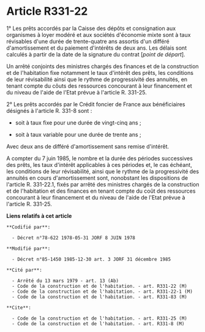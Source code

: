 # Article R331-22

1° Les prêts accordés par la Caisse des dépôts et consignation aux organismes à loyer modéré et aux sociétés d'économie mixte
sont à taux révisables d'une durée de trente-quatre ans assortis d'un différé d'amortissement et du paiement d'intérêts de
deux ans. Les délais sont calculés à partir de la date de la signature du contrat [*point de départ*].

Un arrêté conjoints des ministres chargés des finances et de la construction et de l'habitation fixe notamment le taux
d'intérêt des prêts, les conditions de leur révisabilité ainsi que le rythme de progressivité des annuités, en tenant compte
du côuts des ressources concourant à leur financement et du niveau de l'aide de l'Etat prévue à l'article R. 331-25.

2° Les prêts accordés par le Crédit foncier de France aux bénéficiaires désignés à l'article R. 331-8 sont :

- soit à taux fixe pour une durée de vingt-cinq ans ;

- soit à taux variable pour une durée de trente ans ;

Avec deux ans de différé d'amortissement sans remise d'intérêt.

A compter du 7 juin 1985, le nombre et la durée des périodes successives des prêts, les taux d'intérêt applicables à ces
périodes et, le cas échéant, les conditions de leur révisabilité, ainsi que le rythme de la progressivité des annuités en
cours d'amortissement sont, nonobstant les dispositions de l'article R. 331-22.1, fixés par arrêté des ministres chargés de
la construction et de l'habitation et des finances en tenant compte du coût des ressources concourant à leur financement et
du niveau de l'aide de l'Etat prévue à l'article R. 331-25.

**Liens relatifs à cet article**

	**Codifié par**:

	  - Décret n°78-622 1978-05-31 JORF 8 JUIN 1978

	**Modifié par**:

	  - Décret n°85-1450 1985-12-30 art. 3 JORF 31 décembre 1985

	**Cité par**:

	  - Arrêté du 13 mars 1979 - art. 13 (Ab)
	  - Code de la construction et de l'habitation. - art. R331-22 (M)
	  - Code de la construction et de l'habitation. - art. R331-22-1 (M)
	  - Code de la construction et de l'habitation. - art. R331-83 (M)

	**Cite**:

	  - Code de la construction et de l'habitation. - art. R331-25 (M)
	  - Code de la construction et de l'habitation. - art. R331-8 (M)
